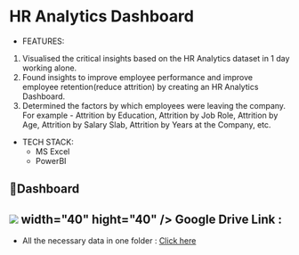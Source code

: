 # HR Analytics Dashboard

* FEATURES:
1. Visualised the critical insights based on the HR Analytics dataset in 1 day working alone.
2. Found insights to improve employee performance and improve employee retention(reduce attrition) by creating an HR Analytics Dashboard.
3. Determined the factors by which employees were leaving the company. For example - Attrition by Education, Attrition by Job Role, Attrition by Age, Attrition by Salary Slab, Attrition by Years at the Company, etc.


* TECH STACK: 
  - MS Excel
  - PowerBI

📃Dashboard
---
<imgage src="https://github.com/reema08/PowerBI-Project/assets/109653833/5a36adc4-12ec-491c-8bdf-64204935e28d" width="600" hight="800" />

<image src="https://github.com/reema08/PowerBI-Project/assets/109653833/8a523b5b-6d78-4edd-9422-8f53bb3f4284"> width="40" hight="40" /> Google Drive Link :
---
* All the necessary data in one folder : [Click here](https://drive.google.com/drive/folders/15R3o2FkFOMBuo7-adQfRidfyRuhBL5YG?usp=sharing)



